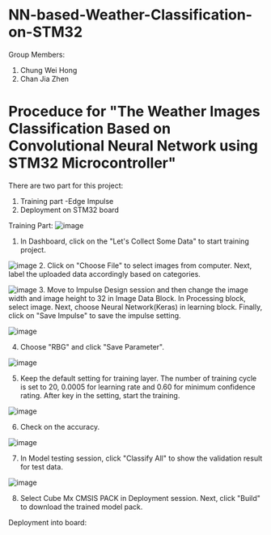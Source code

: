 # NN-based-Weather-Classification-on-STM32

Group Members:
1. Chung Wei Hong
2. Chan Jia Zhen

# Proceduce for "The Weather Images Classification Based on Convolutional Neural Network using STM32 Microcontroller"
There are two part for this project:
1. Training part -Edge Impulse
2. Deployment on STM32 board

Training Part:
![image](https://user-images.githubusercontent.com/82163697/122446735-946bab80-cfd5-11eb-8f6a-937e81aa77dc.png)
1. In Dashboard, click on the "Let's Collect Some Data" to start training project.

![image](https://user-images.githubusercontent.com/82163697/122446906-c250f000-cfd5-11eb-9c91-7c859b4f84f6.png)
2. Click on "Choose File" to select images from computer. Next, label the uploaded data accordingly based on categories.

![image](https://user-images.githubusercontent.com/82163697/122447067-ef9d9e00-cfd5-11eb-8004-83b78d04fbea.png)
3. Move to Impulse Design session and then change the image width and image height to 32 in Image Data Block. In Processing block, select image. Next, choose Neural Network(Keras) in learning block. Finally, click on "Save Impulse" to save the impulse setting.


![image](https://user-images.githubusercontent.com/82163697/122457315-18776080-cfe1-11eb-954e-4b2f5e81e7df.png)

4. Choose "RBG" and click "Save Parameter".

![image](https://user-images.githubusercontent.com/82163697/122457354-2200c880-cfe1-11eb-8437-020dfa65a895.png)

5. Keep the default setting for training layer. The number of training cycle is set to 20, 0.0005 for learning rate and 0.60 for minimum confidence rating. After key in the setting, start the training.

![image](https://user-images.githubusercontent.com/82163697/122457567-5d02fc00-cfe1-11eb-9b31-c87183ff50ee.png)

6. Check on the accuracy.

![image](https://user-images.githubusercontent.com/82163697/122457622-6be9ae80-cfe1-11eb-9cdc-ad43e6a8a283.png)

7. In Model testing session, click "Classify All" to show the validation result for test data.

![image](https://user-images.githubusercontent.com/82163697/122457765-950a3f00-cfe1-11eb-8d4c-ef54dc6fb382.png)

8. Select Cube Mx CMSIS PACK in Deployment session. Next, click "Build" to download the trained model pack.


Deployment into board:


